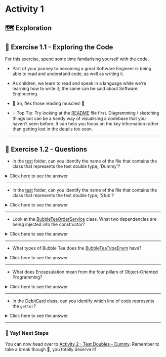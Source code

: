 # Activity 1

## 🗺 Exploration

## 🔎 Exercise 1.1 - Exploring the Code

For this exercise, spend some time familarising yourself with the code.
  
- Part of your journey to becoming a great Software Engineer
  is being able to read and understand code, as well as writing it.
- As children, we learn to read and speak in a language while we're learning how
  to write it; the same can be said about Software Engineering.

- 📖 So, flex those reading muscles! 💪

- 💡 Top Tip: Try looking at the [README](../README.md) file first.
  Diagramming / sketching things out can be a handy way of
visualising a codebase that you haven't seen before. It can help you
  focus on the key information rather than getting lost in the details
  too soon.
  
---

## 🔎 Exercise 1.2 - Questions

- In the [test](../src/test) folder, can you identify the name of the file
  that contains the class that represents the test double type, 'Dummy'?

<details>
<summary>Click here to see the answer</summary>
<pre>

DummySimpleLogger.java

</pre>
</details>

---

- In the [test](../src/test) folder, can you identify the name of the file
  that contains the class that represents the test double type, 'Stub'?

<details>
<summary>Click here to see the answer</summary>
<pre>

RandomStub.java

</pre>
</details>

---

- Look at the [BubbleTeaOrderService](../src/main/java/com/techreturners/bubbleteaordersystem/service/BubbleTeaOrderService.java)
  class. What two dependencies are being injected into the constructor?

<details>
<summary>Click here to see the answer</summary>
<pre>

- An object of type `SimpleLoggerImpl`
- An object of type `BubbleTeaMessenger`

</pre>
</details>

---

- What types of Bubble Tea does the [BubbleTeaTypeEnum](../src/main/java/com/techreturners/bubbleteaordersystem/model/BubbleTeaTypeEnum.java) have?

<details>
<summary>Click here to see the answer</summary>
<pre>

OolongMilkTea 
JasmineMilkTea
MatchaMilkTea
PeachIceTea
LycheeIceTea

</pre>
</details>

---

- What does Encapsulation mean from the four pillars of Object-Oriented Programming?

<details>
<summary>Click here to see the answer</summary>
<pre>

Encapsulation means hiding the details of an object which is not supposed to be open for interaction publicly.

</pre>
</details>

---

- In the [DebitCard](../src/main/java/com/techreturners/bubbleteaordersystem/model/DebitCard.java) class,
  can you identify which line of code represents the `getter`?
  
<details>
<summary>Click here to see the answer</summary>
<pre>

Line 11

```

public String getDigits() {
  return this.DIGITS;
}

```

The getter `getDigits` has a private backing field `private final String DIGITS;`.
This keeps the class well-encapsulated, so that the Debit Card Digits won't be tampered with
after it's been set by the constructor.

</pre>
</details>

---

### 🥳 Yay! Next Steps

You can now head over to [Activity 2 - Test Doubles - Dummy](activity_2.md).
Remember to take a break though 🍵, you totally deserve it!
